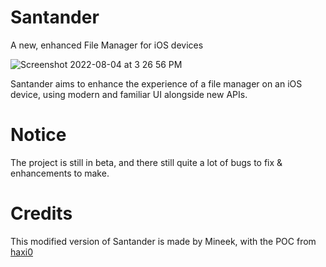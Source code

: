 # Santander
A new, enhanced File Manager for iOS devices

![Screenshot 2022-08-04 at 3 26 56 PM](https://user-images.githubusercontent.com/48022799/182846725-84790bea-e9ba-45a3-a2c2-ee6f2f7fdd4e.png)

Santander aims to enhance the experience of a file manager on an iOS device, using modern and familiar UI alongside new APIs.

# Notice
The project is still in beta, and there still quite a lot of bugs to fix & enhancements to make.

# Credits
This modified version of Santander is made by Mineek, with the POC from [haxi0](https://github.com/haxi0)
